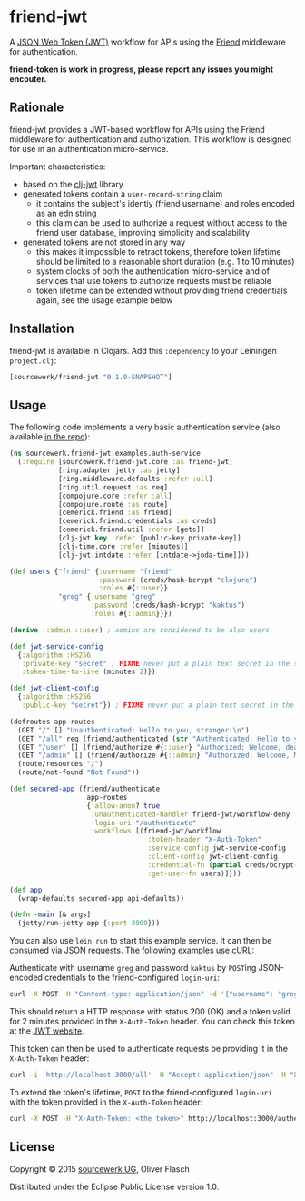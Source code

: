# friend-jwt

A [JSON Web Token (JWT)](http://jwt.io) workflow for APIs using the
[Friend](https://github.com/cemerick/friend) middleware for authentication.

**friend-token is work in progress, please report any issues you might encouter.**

## Rationale

friend-jwt provides a JWT-based workflow for APIs using the Friend middleware
for authentication and authorization. This workflow is designed for use in
an authentication micro-service.

Important characteristics:

* based on the [clj-jwt](https://github.com/liquidz/clj-jwt) library
* generated tokens contain a `user-record-string` claim 
  * it contains the subject's identiy (friend username) and roles encoded as
    an [edn](https://clojure.github.io/clojure/clojure.edn-api.html) string
  * this claim can be used to authorize a request without access to the
    friend user database, improving simplicity and scalability
* generated tokens are not stored in any way
  * this makes it impossible to retract tokens, therefore token lifetime
    should be limited to a reasonable short duration (e.g. 1 to 10 minutes)
  * system clocks of both the authentication micro-service and of services
    that use tokens to authorize requests must be reliable
  * token lifetime can be extended without providing friend credentials
    again, see the usage example below

## Installation

friend-jwt is available in Clojars. Add this `:dependency` to your Leiningen
`project.clj`:

```clojure
[sourcewerk/friend-jwt "0.1.0-SNAPSHOT"]
```

## Usage

The following code implements a very basic authentication service (also
available [in the repo](https://github.com/oflasch/friend-jwt/blob/master/src/sourcewerk/friend_jwt/examples/auth_service.clj)):

```clojure
(ns sourcewerk.friend-jwt.examples.auth-service
  (:require [sourcewerk.friend-jwt.core :as friend-jwt]
            [ring.adapter.jetty :as jetty]
            [ring.middleware.defaults :refer :all]
            [ring.util.request :as req]
            [compojure.core :refer :all]
            [compojure.route :as route]
            [cemerick.friend :as friend]
            [cemerick.friend.credentials :as creds]
            [cemerick.friend.util :refer [gets]]
            [clj-jwt.key :refer [public-key private-key]]
            [clj-time.core :refer [minutes]]
            [clj-jwt.intdate :refer [intdate->joda-time]]))

(def users {"friend" {:username "friend"
                      :password (creds/hash-bcrypt "clojure")
                      :roles #{::user}}
            "greg" {:username "greg"
                    :password (creds/hash-bcrypt "kaktus")
                    :roles #{::admin}}})

(derive ::admin ::user) ; admins are considered to be also users

(def jwt-service-config
  {:algorithm :HS256
   :private-key "secret" ; FIXME never put a plain text secret in the source code!
   :token-time-to-live (minutes 2)})

(def jwt-client-config
  {:algorithm :HS256
   :public-key "secret"}) ; FIXME never put a plain text secret in the source code! 

(defroutes app-routes
  (GET "/" [] "Unauthenticated: Hello to you, stranger!\n")
  (GET "/all" req (friend/authenticated (str "Authenticated: Hello to you " (friend/current-authentication req) ", my good friend!!\n")))
  (GET "/user" [] (friend/authorize #{::user} "Authorized: Welcome, dear user!\n"))
  (GET "/admin" [] (friend/authorize #{::admin} "Authorized: Welcome, MASTER!\n"))
  (route/resources "/")
  (route/not-found "Not Found"))

(def secured-app (friend/authenticate
                   app-routes
                   {:allow-anon? true
                    :unauthenticated-handler friend-jwt/workflow-deny
                    :login-uri "/authenticate"
                    :workflows [(friend-jwt/workflow
                                  :token-header "X-Auth-Token"
                                  :service-config jwt-service-config
                                  :client-config jwt-client-config 
                                  :credential-fn (partial creds/bcrypt-credential-fn users)
                                  :get-user-fn users)]}))

(def app
  (wrap-defaults secured-app api-defaults))

(defn -main [& args]
  (jetty/run-jetty app {:port 3000}))
```
You can also use `lein run` to start this example service. It can then be
consumed via JSON requests. The following examples use 
[cURL](http://curl.haxx.se):

Authenticate with username `greg` and password `kaktus` by `POST`ing
JSON-encoded credentials to the friend-configured `login-uri`:

```bash
curl -X POST -H "Content-type: application/json" -d '{"username": "greg", "password": "kaktus"}' http://localhost:3000/authenticate -i
```

This should return a HTTP response with status 200 (OK) and a token valid for
2 minutes provided in the `X-Auth-Token` header. You can check this token at
the [JWT website](http://jwt.io).

This token can then be used to authenticate requests be providing it in the
`X-Auth-Token` header:

```bash
curl -i 'http://localhost:3000/all' -H "Accept: application/json" -H "X-Auth-Token: <the token>"
```

To extend the token's lifetime, `POST` to the friend-configured `login-uri`  
with the token provided in the `X-Auth-Token` header: 

```bash
curl -X POST -H "X-Auth-Token: <the token>" http://localhost:3000/authenticate -i
```

## License

Copyright © 2015 [sourcewerk UG](http://sourcewerk.de), Oliver Flasch 

Distributed under the Eclipse Public License version 1.0.

